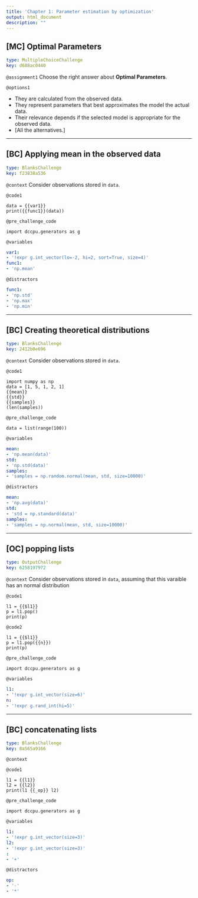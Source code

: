```yaml
---
title: 'Chapter 1: Parameter estimation by optimization'
output: html_document
description: ""
---
```


## [MC] Optimal Parameters

```yaml
type: MultipleChoiceChallenge
key: d688ac0440
```

`@assignment1`
Choose the right answer about **Optimal Parameters**.

`@options1`
- They are calculated from the observed data.
- They represent parameters that best approximates the model the actual data.
- Their relevance depends if the selected model is appropriate for the observed data.
- [All the alternatives.]

---

## [BC] Applying mean in the observed data

```yaml
type: BlanksChallenge
key: f23838a536
```

`@context`
Consider observations stored in `data`.

`@code1`
```{python}
data = {{var1}}
print({{func1}}(data))
```

`@pre_challenge_code`
```{python}
import dccpu.generators as g
```

`@variables`
```yaml
var1:
- '!expr g.int_vector(lo=-2, hi=2, sort=True, size=4)'
func1:
- 'np.mean'
```

`@distractors`
```yaml
func1:
- 'np.std'
- 'np.max'
- 'np.min'
```

---

## [BC] Creating theoretical distributions

```yaml
type: BlanksChallenge
key: 2412b0e696
```

`@context`
Consider observations stored in `data`.

`@code1`
```{python}
import numpy as np
data = [1, 5, 1, 2, 1]
{{mean}}
{{std}}
{{samples}}
(len(samples))
```

`@pre_challenge_code`
```{python}
data = list(range(100))
```

`@variables`
```yaml
mean:
- 'np.mean(data)'
std:
- 'np.std(data)'
samples:
- 'samples = np.random.normal(mean, std, size=10000)'
```

`@distractors`
```yaml
mean:
- 'np.avg(data)'
std:
- 'std = np.standard(data)'
samples:
- 'samples = np.normal(mean, std, size=10000)'
```

---

## [OC] popping lists

```yaml
type: OutputChallenge
key: 6258197972
```

`@context`
Consider observations stored in `data`, assuming that this varaible has an normal distribution

`@code1`
```{python}
l1 = {{$l1}}
p = l1.pop()
print(p)
```

`@code2`
```{python}
l1 = {{$l1}}
p = l1.pop({{n}})
print(p)
```

`@pre_challenge_code`
```{python}
import dccpu.generators as g
```

`@variables`
```yaml
l1:
- '!expr g.int_vector(size=6)'
n:
- '!expr g.rand_int(hi=5)'
```

---

## [BC] concatenating lists

```yaml
type: BlanksChallenge
key: 8a565a9166
```

`@context`


`@code1`
```{python}
l1 = {{l1}}
l2 = {{l2}}
print(l1 {{_op}} l2)
```

`@pre_challenge_code`
```{python}
import dccpu.generators as g
```

`@variables`
```yaml
l1:
- '!expr g.int_vector(size=3)'
l2:
- '!expr g.int_vector(size=3)'
:
- '+'
```

`@distractors`
```yaml
op:
- '-'
- '*'
```
